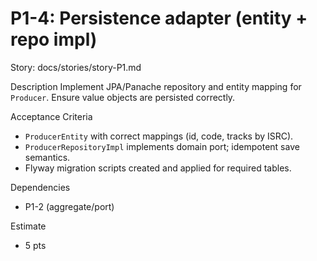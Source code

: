 # P1-4: Persistence adapter (entity + repo impl)

Story: docs/stories/story-P1.md

Description
Implement JPA/Panache repository and entity mapping for `Producer`. Ensure value objects are persisted correctly.

Acceptance Criteria
- `ProducerEntity` with correct mappings (id, code, tracks by ISRC).
- `ProducerRepositoryImpl` implements domain port; idempotent save semantics.
- Flyway migration scripts created and applied for required tables.

Dependencies
- P1-2 (aggregate/port)

Estimate
- 5 pts
